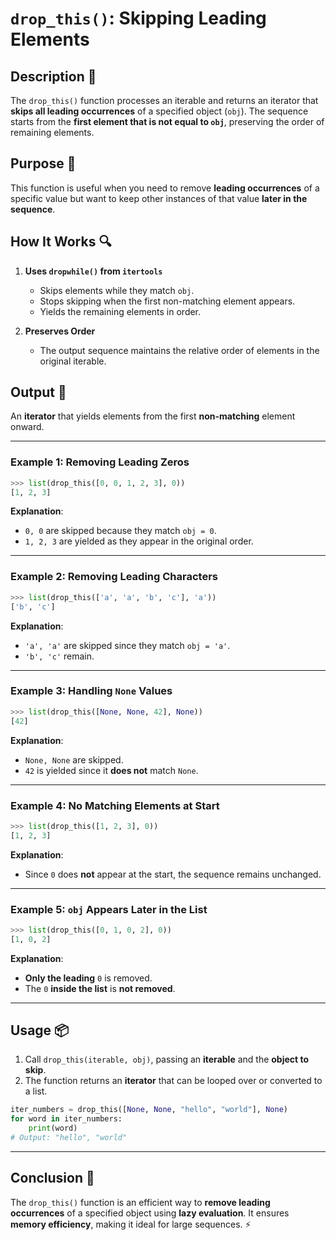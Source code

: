 # `drop_this()`: Skipping Leading Elements

## Description 📝

The `drop_this()` function processes an iterable and returns an iterator that **skips all leading occurrences** of a specified object (`obj`).
The sequence starts from the **first element that is not equal to `obj`**, preserving the order of remaining elements.

## Purpose 🎯

This function is useful when you need to remove **leading occurrences** of a specific value but want to keep other instances of that value **later in the sequence**.

## How It Works 🔍

1. **Uses `dropwhile()` from `itertools`**

    - Skips elements while they match `obj`.
    - Stops skipping when the first non-matching element appears.
    - Yields the remaining elements in order.

2. **Preserves Order**
    - The output sequence maintains the relative order of elements in the original iterable.

## Output 📜

An **iterator** that yields elements from the first **non-matching** element onward.

---

### Example 1: Removing Leading Zeros

```python
>>> list(drop_this([0, 0, 1, 2, 3], 0))
[1, 2, 3]
```

**Explanation**:

-   `0, 0` are skipped because they match `obj = 0`.
-   `1, 2, 3` are yielded as they appear in the original order.

---

### Example 2: Removing Leading Characters

```python
>>> list(drop_this(['a', 'a', 'b', 'c'], 'a'))
['b', 'c']
```

**Explanation**:

-   `'a', 'a'` are skipped since they match `obj = 'a'`.
-   `'b', 'c'` remain.

---

### Example 3: Handling `None` Values

```python
>>> list(drop_this([None, None, 42], None))
[42]
```

**Explanation**:

-   `None, None` are skipped.
-   `42` is yielded since it **does not** match `None`.

---

### Example 4: No Matching Elements at Start

```python
>>> list(drop_this([1, 2, 3], 0))
[1, 2, 3]
```

**Explanation**:

-   Since `0` does **not** appear at the start, the sequence remains unchanged.

---

### Example 5: `obj` Appears Later in the List

```python
>>> list(drop_this([0, 1, 0, 2], 0))
[1, 0, 2]
```

**Explanation**:

-   **Only the leading** `0` is removed.
-   The `0` **inside the list** is **not removed**.

---

## Usage 📦

1. Call `drop_this(iterable, obj)`, passing an **iterable** and the **object to skip**.
2. The function returns an **iterator** that can be looped over or converted to a list.

```python
iter_numbers = drop_this([None, None, "hello", "world"], None)
for word in iter_numbers:
    print(word)
# Output: "hello", "world"
```

---

## Conclusion 🚀

The `drop_this()` function is an efficient way to **remove leading occurrences** of a specified object using **lazy evaluation**.
It ensures **memory efficiency**, making it ideal for large sequences. ⚡
